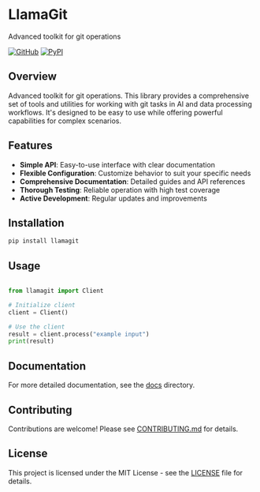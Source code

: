# LlamaGit

Advanced toolkit for git operations

[![GitHub](https://img.shields.io/github/license/llamasearchai/llamagit)](https://github.com/llamasearchai/llamagit/blob/main/LICENSE)
[![PyPI](https://img.shields.io/pypi/v/llamagit.svg)](https://pypi.org/project/llamagit/)

## Overview


Advanced toolkit for git operations. This library provides a comprehensive set of tools and utilities for
working with git tasks in AI and data processing workflows.
It's designed to be easy to use while offering powerful capabilities for complex scenarios.


## Features


- **Simple API**: Easy-to-use interface with clear documentation
- **Flexible Configuration**: Customize behavior to suit your specific needs
- **Comprehensive Documentation**: Detailed guides and API references
- **Thorough Testing**: Reliable operation with high test coverage
- **Active Development**: Regular updates and improvements


## Installation

```bash
pip install llamagit
```

## Usage

```python

from llamagit import Client

# Initialize client
client = Client()

# Use the client
result = client.process("example input")
print(result)

```

## Documentation

For more detailed documentation, see the [docs](docs/) directory.

## Contributing

Contributions are welcome! Please see [CONTRIBUTING.md](CONTRIBUTING.md) for details.

## License

This project is licensed under the MIT License - see the [LICENSE](LICENSE) file for details.

